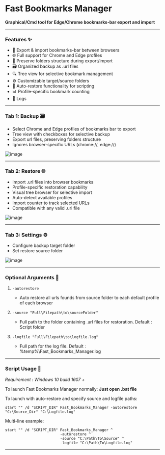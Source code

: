 # **Fast Bookmarks Manager**

**Graphical/Cmd tool for Edge/Chrome bookmarks-bar export and import**

--------------------

### Features ✨ 

- 🔄 Export & import bookmarks-bar between browsers 
- 🌐 Full support for Chrome and Edge profiles
- 📂 Preserve folders structure during export/import
- 🗃️ Organized backup as .url files
- 🔍 Tree view for selective bookmark management
- ⚙️ Customizable target/source folders
- 🚀 Auto-restore functionality for scripting
- 📊 Profile-specific bookmark counting
- 📝 Logs

--------------------

### Tab 1: Backup 🗃️
- Select Chrome and Edge profiles of bookmarks bar to export
- Tree view with checkboxes for selective backup
- Export url files, preserving folders structure
- Ignores browser-specific URLs (chrome://, edge://)

![image](https://github.com/user-attachments/assets/e8ce5bc7-a53c-4e2b-afdc-0425a02fb8c9)

--------------------

### Tab 2: Restore 🌐
- Import .url files into browser bookmarks
- Profile-specific restoration capability
- Visual tree browser for selective import
- Auto-detect available profiles
- Import counter to track selected URLs
- Compatible with any valid .url file

![image](https://github.com/user-attachments/assets/76acd459-5d0b-4af0-943e-6ab7470991a3)

--------------------

### Tab 3: Settings ⚙️
- Configure backup target folder
- Set restore source folder

![image](https://github.com/user-attachments/assets/6ac6cafb-f249-4728-abe5-0f4ccd5d5224)

--------------------

### Optional Arguments 🔧
   
1) `-autorestore`
   - Auto restore all urls founds from source folder to each default profile of each browser

2) `-source "Full\Filepath\to\sourceFolder"`
   - Full path to the folder containing .url files for restoration. Default : Script folder

3) `-logfile "Full\Filepath\to\logfile.log"`
   - Full path for the log file. Default : %temp%\Fast_Bookmarks_Manager.log


--------------------

### Script Usage 📝

_Requirement : Windows 10 build 1607 +_

To launch Fast Bookmarks Manager normally: **Just open .bat file**

To launch with auto-restore and specify source and logfile paths:  
```
start "" /d "SCRIPT_DIR" Fast_Bookmarks_Manager -autorestore "C:\Source_Dir" "C:\Logfile.log"
```  

Multi-line example:
```
start "" /d "SCRIPT_DIR" Fast_Bookmarks_Manager ^
                         -autorestore ^
                         -source "C:\Path\To\Source" ^
                         -logfile "C:\Path\To\Logfile.log"
```  

--------------------
